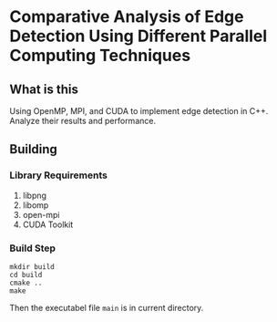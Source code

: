 # Comparative Analysis of Edge Detection Using Different Parallel Computing Techniques

## What is this

Using OpenMP, MPI, and CUDA to implement edge detection in C++. Analyze their results and performance.

## Building

### Library Requirements

1. libpng
2. libomp
3. open-mpi
4. CUDA Toolkit

### Build Step

```
mkdir build
cd build
cmake ..
make
```

Then the executabel file `main` is in current directory.
